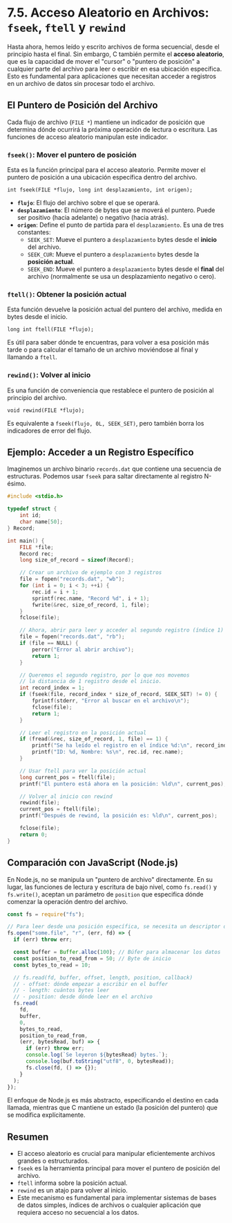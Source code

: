# 7.5. Acceso Aleatorio en Archivos: `fseek`, `ftell` y `rewind`

Hasta ahora, hemos leído y escrito archivos de forma secuencial, desde el principio hasta el final. Sin embargo, C también permite el **acceso aleatorio**, que es la capacidad de mover el "cursor" o "puntero de posición" a cualquier parte del archivo para leer o escribir en esa ubicación específica. Esto es fundamental para aplicaciones que necesitan acceder a registros en un archivo de datos sin procesar todo el archivo.

## El Puntero de Posición del Archivo

Cada flujo de archivo (`FILE *`) mantiene un indicador de posición que determina dónde ocurrirá la próxima operación de lectura o escritura. Las funciones de acceso aleatorio manipulan este indicador.

### `fseek()`: Mover el puntero de posición

Esta es la función principal para el acceso aleatorio. Permite mover el puntero de posición a una ubicación específica dentro del archivo.

`int fseek(FILE *flujo, long int desplazamiento, int origen);`

- **`flujo`**: El flujo del archivo sobre el que se operará.
- **`desplazamiento`**: El número de bytes que se moverá el puntero. Puede ser positivo (hacia adelante) o negativo (hacia atrás).
- **`origen`**: Define el punto de partida para el `desplazamiento`. Es una de tres constantes:
  - `SEEK_SET`: Mueve el puntero a `desplazamiento` bytes desde el **inicio** del archivo.
  - `SEEK_CUR`: Mueve el puntero a `desplazamiento` bytes desde la **posición actual**.
  - `SEEK_END`: Mueve el puntero a `desplazamiento` bytes desde el **final** del archivo (normalmente se usa un desplazamiento negativo o cero).

### `ftell()`: Obtener la posición actual

Esta función devuelve la posición actual del puntero del archivo, medida en bytes desde el inicio.

`long int ftell(FILE *flujo);`

Es útil para saber dónde te encuentras, para volver a esa posición más tarde o para calcular el tamaño de un archivo moviéndose al final y llamando a `ftell`.

### `rewind()`: Volver al inicio

Es una función de conveniencia que restablece el puntero de posición al principio del archivo.

`void rewind(FILE *flujo);`

Es equivalente a `fseek(flujo, 0L, SEEK_SET)`, pero también borra los indicadores de error del flujo.

## Ejemplo: Acceder a un Registro Específico

Imaginemos un archivo binario `records.dat` que contiene una secuencia de estructuras. Podemos usar `fseek` para saltar directamente al registro N-ésimo.

```c
#include <stdio.h>

typedef struct {
    int id;
    char name[50];
} Record;

int main() {
    FILE *file;
    Record rec;
    long size_of_record = sizeof(Record);

    // Crear un archivo de ejemplo con 3 registros
    file = fopen("records.dat", "wb");
    for (int i = 0; i < 3; ++i) {
        rec.id = i + 1;
        sprintf(rec.name, "Record %d", i + 1);
        fwrite(&rec, size_of_record, 1, file);
    }
    fclose(file);

    // Ahora, abrir para leer y acceder al segundo registro (índice 1)
    file = fopen("records.dat", "rb");
    if (file == NULL) {
        perror("Error al abrir archivo");
        return 1;
    }

    // Queremos el segundo registro, por lo que nos movemos
    // la distancia de 1 registro desde el inicio.
    int record_index = 1;
    if (fseek(file, record_index * size_of_record, SEEK_SET) != 0) {
        fprintf(stderr, "Error al buscar en el archivo\n");
        fclose(file);
        return 1;
    }

    // Leer el registro en la posición actual
    if (fread(&rec, size_of_record, 1, file) == 1) {
        printf("Se ha leído el registro en el índice %d:\n", record_index);
        printf("ID: %d, Nombre: %s\n", rec.id, rec.name);
    }

    // Usar ftell para ver la posición actual
    long current_pos = ftell(file);
    printf("El puntero está ahora en la posición: %ld\n", current_pos);

    // Volver al inicio con rewind
    rewind(file);
    current_pos = ftell(file);
    printf("Después de rewind, la posición es: %ld\n", current_pos);

    fclose(file);
    return 0;
}
```

## Comparación con JavaScript (Node.js)

En Node.js, no se manipula un "puntero de archivo" directamente. En su lugar, las funciones de lectura y escritura de bajo nivel, como `fs.read()` y `fs.write()`, aceptan un parámetro de `position` que especifica dónde comenzar la operación dentro del archivo.

```javascript
const fs = require("fs");

// Para leer desde una posición específica, se necesita un descriptor de archivo
fs.open("some.file", "r", (err, fd) => {
  if (err) throw err;

  const buffer = Buffer.alloc(100); // Búfer para almacenar los datos
  const position_to_read_from = 50; // Byte de inicio
  const bytes_to_read = 10;

  // fs.read(fd, buffer, offset, length, position, callback)
  // - offset: dónde empezar a escribir en el buffer
  // - length: cuántos bytes leer
  // - position: desde dónde leer en el archivo
  fs.read(
    fd,
    buffer,
    0,
    bytes_to_read,
    position_to_read_from,
    (err, bytesRead, buf) => {
      if (err) throw err;
      console.log(`Se leyeron ${bytesRead} bytes.`);
      console.log(buf.toString("utf8", 0, bytesRead));
      fs.close(fd, () => {});
    }
  );
});
```

El enfoque de Node.js es más abstracto, especificando el destino en cada llamada, mientras que C mantiene un estado (la posición del puntero) que se modifica explícitamente.

## Resumen

- El acceso aleatorio es crucial para manipular eficientemente archivos grandes o estructurados.
- `fseek` es la herramienta principal para mover el puntero de posición del archivo.
- `ftell` informa sobre la posición actual.
- `rewind` es un atajo para volver al inicio.
- Este mecanismo es fundamental para implementar sistemas de bases de datos simples, índices de archivos o cualquier aplicación que requiera acceso no secuencial a los datos.
